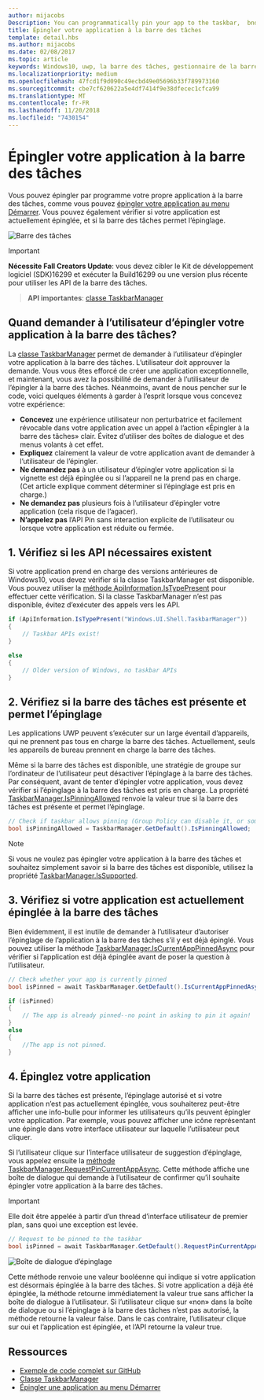 ```yaml
---
author: mijacobs
Description: You can programmatically pin your app to the taskbar,  bnd you can check if it's currently pinned.
title: Épingler votre application à la barre des tâches
template: detail.hbs
ms.author: mijacobs
ms.date: 02/08/2017
ms.topic: article
keywords: Windows10, uwp, la barre des tâches, gestionnaire de la barre des tâches, épingler à la barre des tâches, vignette principale
ms.localizationpriority: medium
ms.openlocfilehash: 47fcd1f9d090c49ecbd49e05696b33f789973160
ms.sourcegitcommit: cbe7cf620622a5e4df7414f9e38dfecec1cfca99
ms.translationtype: MT
ms.contentlocale: fr-FR
ms.lasthandoff: 11/20/2018
ms.locfileid: "7430154"
---
```

# <a name="pin-your-app-to-the-taskbar"></a>Épingler votre application à la barre des tâches

Vous pouvez épingler par programme votre propre application à la barre des tâches, comme vous pouvez [épingler votre application au menu Démarrer](tiles-and-notifications/primary-tile-apis.md). Vous pouvez également vérifier si votre application est actuellement épinglée, et si la barre des tâches permet l’épinglage. 

![Barre des tâches](images/taskbar/taskbar.png)

> [!IMPORTANT]
> **Nécessite Fall Creators Update**: vous devez cibler le Kit de développement logiciel (SDK)16299 et exécuter la Build16299 ou une version plus récente pour utiliser les API de la barre des tâches.

> **API importantes**: [classe TaskbarManager](https://docs.microsoft.com/uwp/api/windows.ui.shell.taskbarmanager) 


## <a name="when-should-you-ask-the-user-to-pin-your-app-to-the-taskbar"></a>Quand demander à l’utilisateur d’épingler votre application à la barre des tâches? 

La [classe TaskbarManager](https://docs.microsoft.com/uwp/api/windows.ui.shell.taskbarmanager) permet de demander à l’utilisateur d’épingler votre application à la barre des tâches. L’utilisateur doit approuver la demande. Vous vous êtes efforcé de créer une application exceptionnelle, et maintenant, vous avez la possibilité de demander à l’utilisateur de l’épingler à la barre des tâches. Néanmoins, avant de nous pencher sur le code, voici quelques éléments à garder à l’esprit lorsque vous concevez votre expérience:

* **Concevez** une expérience utilisateur non perturbatrice et facilement révocable dans votre application avec un appel à l’action «Épingler à la barre des tâches» clair. Évitez d’utiliser des boîtes de dialogue et des menus volants à cet effet. 
* **Expliquez** clairement la valeur de votre application avant de demander à l’utilisateur de l’épingler.
* **Ne demandez pas** à un utilisateur d’épingler votre application si la vignette est déjà épinglée ou si l’appareil ne la prend pas en charge. (Cet article explique comment déterminer si l’épinglage est pris en charge.)
* **Ne demandez pas** plusieurs fois à l’utilisateur d’épingler votre application (cela risque de l’agacer).
* **N’appelez pas** l’API Pin sans interaction explicite de l’utilisateur ou lorsque votre application est réduite ou fermée.


## <a name="1-check-whether-the-required-apis-exist"></a>1. Vérifiez si les API nécessaires existent

Si votre application prend en charge des versions antérieures de Windows10, vous devez vérifier si la classe TaskbarManager est disponible. Vous pouvez utiliser la [méthode ApiInformation.IsTypePresent](https://docs.microsoft.com/en-us/uwp/api/windows.foundation.metadata.apiinformation#Windows_Foundation_Metadata_ApiInformation_IsTypePresent_System_String_) pour effectuer cette vérification. Si la classe TaskbarManager n’est pas disponible, évitez d’exécuter des appels vers les API.

```csharp
if (ApiInformation.IsTypePresent("Windows.UI.Shell.TaskbarManager"))
{
    // Taskbar APIs exist!
}

else
{
    // Older version of Windows, no taskbar APIs
}
```


## <a name="2-check-whether-taskbar-is-present-and-allows-pinning"></a>2. Vérifiez si la barre des tâches est présente et permet l’épinglage

Les applications UWP peuvent s’exécuter sur un large éventail d’appareils, qui ne prennent pas tous en charge la barre des tâches. Actuellement, seuls les appareils de bureau prennent en charge la barre des tâches. 

Même si la barre des tâches est disponible, une stratégie de groupe sur l’ordinateur de l’utilisateur peut désactiver l’épinglage à la barre des tâches. Par conséquent, avant de tenter d’épingler votre application, vous devez vérifier si l’épinglage à la barre des tâches est pris en charge. La propriété [TaskbarManager.IsPinningAllowed](https://docs.microsoft.com/uwp/api/windows.ui.shell.taskbarmanager.IsPinningAllowed) renvoie la valeur true si la barre des tâches est présente et permet l’épinglage. 

```csharp
// Check if taskbar allows pinning (Group Policy can disable it, or some device families don't have taskbar)
bool isPinningAllowed = TaskbarManager.GetDefault().IsPinningAllowed;
```

> [!NOTE]
> Si vous ne voulez pas épingler votre application à la barre des tâches et souhaitez simplement savoir si la barre des tâches est disponible, utilisez la propriété [TaskbarManager.IsSupported](https://docs.microsoft.com/uwp/api/windows.ui.shell.taskbarmanager.IsSupported).


## <a name="3-check-whether-your-app-is-currently-pinned-to-the-taskbar"></a>3. Vérifiez si votre application est actuellement épinglée à la barre des tâches

Bien évidemment, il est inutile de demander à l’utilisateur d’autoriser l’épinglage de l’application à la barre des tâches s’il y est déjà épinglé. Vous pouvez utiliser la méthode [TaskbarManager.IsCurrentAppPinnedAsync](https://docs.microsoft.com/uwp/api/windows.ui.shell.taskbarmanager.IsCurrentAppPinnedAsync) pour vérifier si l’application est déjà épinglée avant de poser la question à l’utilisateur.

```csharp
// Check whether your app is currently pinned
bool isPinned = await TaskbarManager.GetDefault().IsCurrentAppPinnedAsync();

if (isPinned)
{
    // The app is already pinned--no point in asking to pin it again!
}
else 
{
    //The app is not pinned. 
}
```


##  <a name="4-pin-your-app"></a>4. Épinglez votre application

Si la barre des tâches est présente, l’épinglage autorisé et si votre application n’est pas actuellement épinglée, vous souhaiterez peut-être afficher une info-bulle pour informer les utilisateurs qu’ils peuvent épingler votre application. Par exemple, vous pouvez afficher une icône représentant une épingle dans votre interface utilisateur sur laquelle l’utilisateur peut cliquer. 

Si l’utilisateur clique sur l’interface utilisateur de suggestion d’épinglage, vous appelez ensuite la [méthode TaskbarManager.RequestPinCurrentAppAsync](https://docs.microsoft.com/uwp/api/windows.ui.shell.taskbarmanager.RequestPinCurrentAppAsync). Cette méthode affiche une boîte de dialogue qui demande à l’utilisateur de confirmer qu’il souhaite épingler votre application à la barre des tâches.

> [!IMPORTANT]
> Elle doit être appelée à partir d’un thread d’interface utilisateur de premier plan, sans quoi une exception est levée.

```csharp
// Request to be pinned to the taskbar
bool isPinned = await TaskbarManager.GetDefault().RequestPinCurrentAppAsync();
```

![Boîte de dialogue d’épinglage](images/taskbar/pin-dialog.png)

Cette méthode renvoie une valeur booléenne qui indique si votre application est désormais épinglée à la barre des tâches. Si votre application a déjà été épinglée, la méthode retourne immédiatement la valeur true sans afficher la boîte de dialogue à l’utilisateur. Si l’utilisateur clique sur «non» dans la boîte de dialogue ou si l’épinglage à la barre des tâches n’est pas autorisé, la méthode retourne la valeur false. Dans le cas contraire, l’utilisateur clique sur oui et l’application est épinglée, et l’API retourne la valeur true.


## <a name="resources"></a>Ressources

* [Exemple de code complet sur GitHub](https://github.com/WindowsNotifications/quickstart-pin-to-taskbar)
* [Classe TaskbarManager](https://docs.microsoft.com/uwp/api/windows.ui.shell.taskbarmanager)
* [Épingler une application au menu Démarrer](tiles-and-notifications/primary-tile-apis.md)